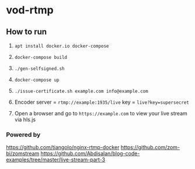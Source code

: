 # vod-rtmp

## How to run

1. `apt install docker.io docker-compose`
2. `docker-compose build`
3. `./gen-selfsigned.sh`
4. `docker-compose up`
5. `./issue-certificate.sh example.com info@example.com`

6. Encoder server = `rtmp://example:1935/live` key = `live?key=supersecret`
7. Open a browser and go to `https://example.com` to view your live stream via hls.js


### Powered by
https://github.com/tiangolo/nginx-rtmp-docker
https://github.com/zom-bi/zomstream
https://github.com/Abdisalan/blog-code-examples/tree/master/live-stream-part-3
